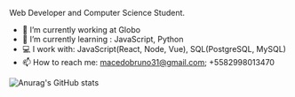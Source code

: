 Web Developer and Computer Science Student.

- 🔭 I’m currently working at Globo
- 🌱 I’m currently learning : JavaScript, Python
- 💻 I work with: JavaScript(React, Node, Vue), SQL(PostgreSQL, MySQL)
- 📫 How to reach me: macedobruno31@gmail.com; +5582998013470

![Anurag's GitHub stats](https://github-readme-stats.vercel.app/api?username=brunomacedo1&show_icons=true&theme=radical)





